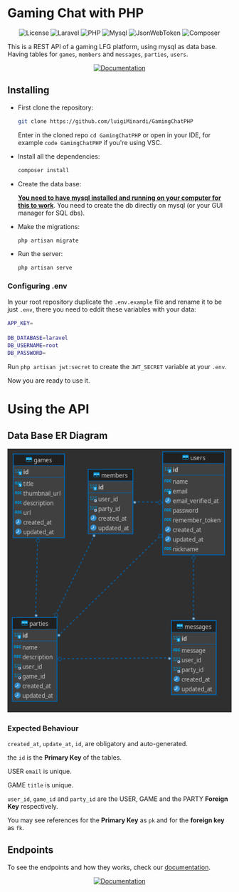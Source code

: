 # Gaming Chat with PHP

<div align="center">

![License](https://img.shields.io/github/license/luigiMinardi/movieClubBackend?style=for-the-badge)
![Laravel](https://img.shields.io/badge/Laravel-FF2D20?style=for-the-badge&logo=laravel&logoColor=white)
![PHP](https://img.shields.io/badge/PHP-777BB4?style=for-the-badge&logo=php&logoColor=white)
![Mysql](https://img.shields.io/badge/MySQL-005C84?style=for-the-badge&logo=mysql&logoColor=white)
![JsonWebToken](https://img.shields.io/badge/JWT-000000?style=for-the-badge&logo=JSON%20web%20tokens&logoColor=white)
![Composer](https://img.shields.io/badge/Composer-885630?style=for-the-badge&logo=Composer&logoColor=white)
</div>

This is a REST API of a gaming LFG platform, using mysql as data base. Having tables for `games`, `members` and `messages`, `parties`, `users`.

<div align="center">

[![Documentation](https://img.shields.io/badge/go%20to-documentation-informational?style=for-the-badge)](https://github.com/luigiMinardi/GamingChatPHP/wiki)
</div>

## Installing

* First clone the repository:

    ```bash
    git clone https://github.com/luigiMinardi/GamingChatPHP
    ```

    Enter in the cloned repo `cd GamingChatPHP` or open in your IDE, for example `code GamingChatPHP` if you're using VSC.

* Install all the dependencies:

    ```bash
    composer install
    ```

* Create the data base:

    <u>**You need to have mysql installed and running on your computer for this to work**</u>. You need to create the db directly on mysql (or your GUI manager for SQL dbs).

* Make the migrations:

    ```bash
    php artisan migrate
    ```

* Run the server:

    ```bash
    php artisan serve
    ```

### Configuring .env
In your root repository duplicate the `.env.example` file and rename it to be just `.env`, there you need to eddit these variables with your data:
```m
APP_KEY=

DB_DATABASE=laravel
DB_USERNAME=root
DB_PASSWORD=
```

Run `php artisan jwt:secret` to create the `JWT_SECRET` variable at your `.env`.

Now you are ready to use it.

# Using the API

## Data Base ER Diagram

![ER Draw](./.github/assets/img/laravelBackend.png)

### Expected Behaviour

`created_at`, `update_at`, `id`, are obligatory and auto-generated.

the `id` is the **Primary Key** of the tables.

USER `email` is unique.

GAME `title` is unique.

`user_id`, `game_id` and `party_id` are the USER, GAME and the PARTY **Foreign Key** respectively.

You may see references for the **Primary Key** as `pk` and for the **foreign key** as `fk`.

## Endpoints

To see the endpoints and how they works, check our [documentation](https://github.com/luigiMinardi/GamingChatPHP/wiki).

<div align="center">

[![Documentation](https://img.shields.io/badge/go%20to-documentation-informational?style=for-the-badge)](https://github.com/luigiMinardi/GamingChatPHP/wiki)
</div>